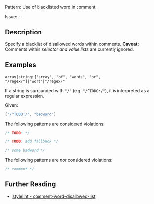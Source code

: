 Pattern: Use of blacklisted word in comment

Issue: -

## Description

Specify a blacklist of disallowed words within comments. **Caveat:** Comments within *selector and value lists* are currently ignored.

## Examples

`array|string`: `["array", "of", "words", "or", "/regex/"]|"word"|"/regex/"`

If a string is surrounded with `"/"` (e.g. `"/^TODO:/"`), it is interpreted as a regular expression.

Given:

```js
["/^TODO:/", "badword"]
```

The following patterns are considered violations:

```css
/* TODO: */
```

```css
/* TODO: add fallback */
```

```css
/* some badword */
```

The following patterns are *not* considered violations:

```css
/* comment */
```

## Further Reading

* [stylelint - comment-word-disallowed-list](https://stylelint.io/user-guide/rules/comment-word-disallowed-list)